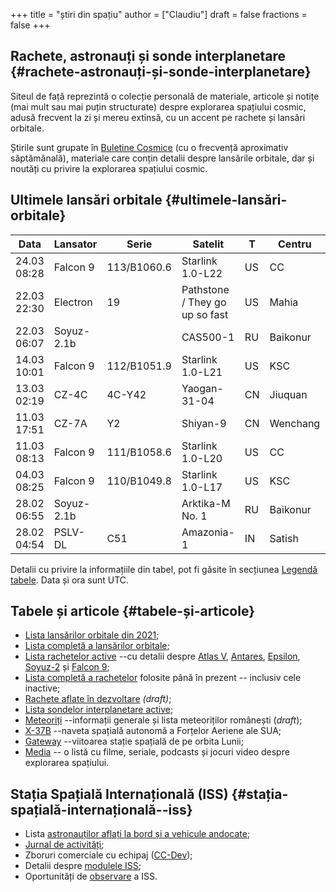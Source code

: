 +++
title = "știri din spațiu"
author = ["Claudiu"]
draft = false
fractions = false
+++

## Rachete, astronauți și sonde interplanetare {#rachete-astronauți-și-sonde-interplanetare}

Siteul de față reprezintă o colecție personală de materiale, articole și notițe (mai mult sau mai puțin structurate) despre explorarea spațiului cosmic, adusă frecvent la zi și mereu extinsă, cu un accent pe rachete și lansări orbitale.

Știrile sunt grupate în [Buletine Cosmice](/bul) (cu o frecvență aproximativ săptămânală), materiale care conțin detalii despre lansările orbitale, dar și noutăți cu privire la explorarea spațiului cosmic.


## Ultimele lansări orbitale {#ultimele-lansări-orbitale}

| Data        | Lansator   | Serie       | Satelit                        | T  | Centru   | Rampă | R. | Bul             |
|-------------|------------|-------------|--------------------------------|----|----------|-------|----|-----------------|
| 24.03 08:28 | Falcon 9   | 113/B1060.6 | Starlink 1.0-L22               | US | CC       | LC40  | S  | [110](/bul/110) |
| 22.03 22:30 | Electron   | 19          | Pathstone / They go up so fast | US | Mahia    | LC1   | S  | [110](/bul/110) |
| 22.03 06:07 | Soyuz-2.1b |             | CAS500-1                       | RU | Baikonur | 31/6  | S  | [110](/bul/110) |
| 14.03 10:01 | Falcon 9   | 112/B1051.9 | Starlink 1.0-L21               | US | KSC      | LC39A | S  | [110](/bul/110) |
| 13.03 02:19 | CZ-4C      | 4C-Y42      | Yaogan-31-04                   | CN | Jiuquan  | SLS-2 | S  | [110](/bul/110) |
| 11.03 17:51 | CZ-7A      | Y2          | Shiyan-9                       | CN | Wenchang | LC-2  | S  | [110](/bul/110) |
| 11.03 08:13 | Falcon 9   | 111/B1058.6 | Starlink 1.0-L20               | US | CC       | LC40  | S  | [110](/bul/110) |
| 04.03 08:25 | Falcon 9   | 110/B1049.8 | Starlink 1.0-L17               | US | KSC      | LC39A | S  | [109](/bul/109) |
| 28.02 06:55 | Soyuz-2.1b |             | Arktika-M No. 1                | RU | Baikonur | 31/6  | S  | [108](/bul/108) |
| 28.02 04:54 | PSLV-DL    | C51         | Amazonia-1                     | IN | Satish   | SLP   | S  | [108](/bul/108) |

Detalii cu privire la informațiile din tabel, pot fi găsite în secțiunea [Legendă tabele](/t/legenda_tabele). Data și ora sunt UTC.


## Tabele și articole {#tabele-și-articole}

-   [Lista lansărilor orbitale din 2021](/t/l2021);
-   [Lista completă a lansărilor orbitale](/t/lansari);
-   [Lista rachetelor active](/r/rachete_active) --cu detalii despre [Atlas V](/r/atlasv), [Antares](/r/antares), [Epsilon](/r/epsilon), [Soyuz-2](/r/soyuz-2) și [Falcon 9](/r/falcon9);
-   [Lista completă a rachetelor](/r/rachete) folosite până în prezent -- inclusiv cele inactive;
-   [Rachete aflate în dezvoltare](/r/viitor) _(draft)_;
-   [Lista sondelor interplanetare active](/m/sonde);
-   [Meteoriți](/m/meteoriti) --informații generale și lista meteoriților românești (_draft_);
-   [X-37B](/m/x37b) --naveta spațială autonomă a Forțelor Aeriene ale SUA;
-   [Gateway](/m/gateway) --viitoarea stație spațială de pe orbita Lunii;
-   [Media](/m/media) -- o listă cu filme, seriale, podcasts și jocuri video despre explorarea spațiului.


## Stația Spațială Internațională (ISS) {#stația-spațială-internațională--iss}

-   Lista [astronauților aflați la bord și a vehicule andocate](/iss/iss/);
-   [Jurnal de activități](/iss/jurnal);
-   Zboruri comerciale cu echipaj ([CC-Dev](/iss/ccdev));
-   Detalii despre [modulele ISS](/iss/module);
-   Oportunități de [observare](https://www.heavens-above.com/PassSummary.aspx?satid=25544&lat=46.7712&lng=23.6236&loc=Cluj-Napoca&alt=0&tz=EET) a ISS.
